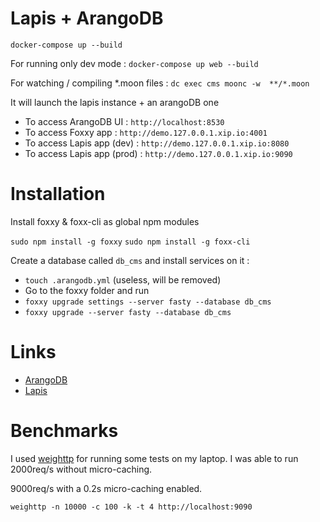 # Lapis + ArangoDB

`docker-compose up --build`

For running only dev mode : `docker-compose up web --build`

For watching / compiling *.moon files : `dc exec cms moonc -w  **/*.moon`

It will launch the lapis instance + an arangoDB one

* To access ArangoDB UI : `http://localhost:8530`
* To access Foxxy app : `http://demo.127.0.0.1.xip.io:4001`
* To access Lapis app (dev) : `http://demo.127.0.0.1.xip.io:8080`
* To access Lapis app (prod) : `http://demo.127.0.0.1.xip.io:9090`

# Installation

Install foxxy & foxx-cli as global npm modules

`sudo npm install -g foxxy`
`sudo npm install -g foxx-cli`

Create a database called `db_cms` and install services on it :

- `touch .arangodb.yml` (useless, will be removed)
- Go to the foxxy folder and run
- `foxxy upgrade settings --server fasty --database db_cms` 
- `foxxy upgrade --server fasty --database db_cms` 

# Links

* [ArangoDB](https://arangodb.com)
* [Lapis](http://leafo.net/lapis/)

# Benchmarks

I used [weighttp](https://github.com/lighttpd/weighttp) for running some tests on my laptop. I was able to run 2000req/s without micro-caching.

9000req/s with a 0.2s micro-caching enabled.

`weighttp -n 10000 -c 100 -k -t 4 http://localhost:9090`